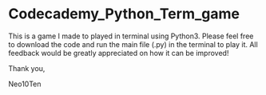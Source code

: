 # Codecademy_Python_Term_game
This is a game I made to played in terminal using Python3.
Please feel free to download the code and run the main file (.py) in the terminal to play it.
All feedback would be greatly appreciated on how it can be improved!

Thank you,

Neo10Ten
